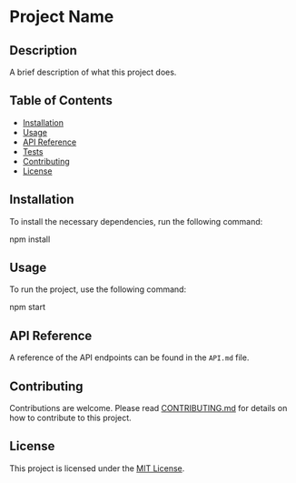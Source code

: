 # Project Name

## Description

A brief description of what this project does.

## Table of Contents

- [Installation](#installation)
- [Usage](#usage)
- [API Reference](#api-reference)
- [Tests](#tests)
- [Contributing](#contributing)
- [License](#license)

## Installation

To install the necessary dependencies, run the following command:

npm install

## Usage

To run the project, use the following command:

npm start


## API Reference

A reference of the API endpoints can be found in the `API.md` file.

## Contributing

Contributions are welcome. Please read [CONTRIBUTING.md](CONTRIBUTING.md) for details on how to contribute to this project.

## License

This project is licensed under the [MIT License](LICENSE).
